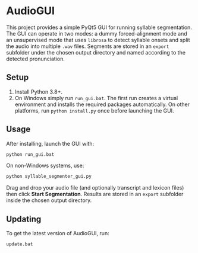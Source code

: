 # AudioGUI

This project provides a simple PyQt5 GUI for running syllable segmentation. The GUI can operate in two modes: a dummy forced-alignment mode and an unsupervised mode that uses `librosa` to detect syllable onsets and split the audio into multiple `.wav` files. Segments are stored in an `export` subfolder under the chosen output directory and named according to the detected pronunciation.


## Setup

1. Install Python 3.8+.
2. On Windows simply run `run_gui.bat`. The first run creates a virtual environment and installs the required packages automatically.
   On other platforms, run `python install.py` once before launching the GUI.

## Usage

After installing, launch the GUI with:

```bash
python run_gui.bat
```

On non-Windows systems, use:

```bash
python syllable_segmenter_gui.py
```

Drag and drop your audio file (and optionally transcript and lexicon files) then click **Start Segmentation**. Results are stored in an `export` subfolder inside the chosen output directory.

## Updating

To get the latest version of AudioGUI, run:

```bash
update.bat
```

